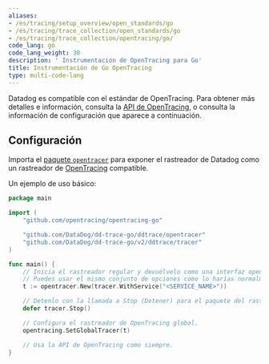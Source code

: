 ```yaml
---
aliases:
- /es/tracing/setup_overview/open_standards/go
- /es/tracing/trace_collection/open_standards/go
- /es/tracing/trace_collection/opentracing/go/
code_lang: go
code_lang_weight: 30
description: ' Instrumentación de OpenTracing para Go'
title: Instrumentación de Go OpenTracing
type: multi-code-lang
---
```



Datadog es compatible con el estándar de OpenTracing. Para obtener más detalles e información, consulta la [API de OpenTracing][1], o consulta la información de configuración que aparece a continuación.

## Configuración

Importa el [paquete `opentracer`][2] para exponer el rastreador de Datadog como un rastreador de [OpenTracing][3] compatible.

Un ejemplo de uso básico:

```go
package main

import (
    "github.com/opentracing/opentracing-go"

    "github.com/DataDog/dd-trace-go/ddtrace/opentracer"
    "github.com/DataDog/dd-trace-go/v2/ddtrace/tracer"
)

func main() {
    // Inicia el rastreador regular y devuélvelo como una interfaz opentracing.Tracer.
    // Puedes usar el mismo conjunto de opciones como lo harías normalmente con el rastreador de Datadog.
    t := opentracer.New(tracer.WithService("<SERVICE_NAME>"))

    // Detenlo con la llamada a Stop (Detener) para el paquete del rastreador.
    defer tracer.Stop()

    // Configura el rastreador de OpenTracing global.
    opentracing.SetGlobalTracer(t)

    // Usa la API de OpenTracing como siempre.
}
```

[1]: https://github.com/opentracing/opentracing-go
[2]: https://pkg.go.dev/github.com/DataDog/dd-trace-go/v2/ddtrace/opentracer
[3]: http://opentracing.io